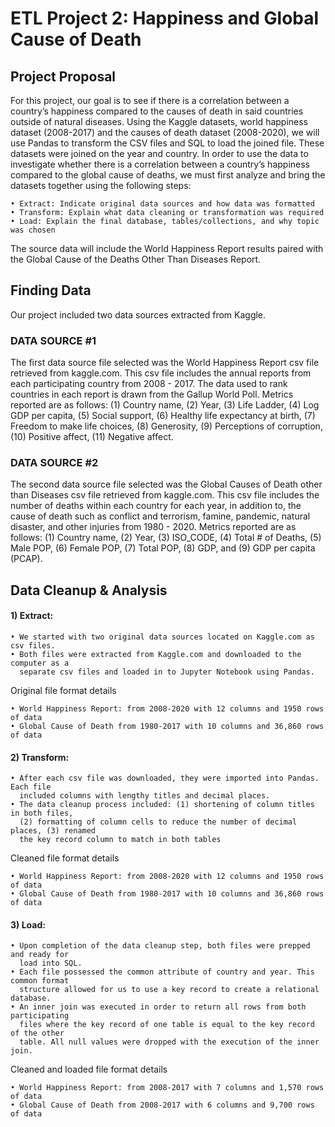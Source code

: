 # ETL Project 2: Happiness and Global Cause of Death

## Project Proposal

For this project, our goal is to see if there is a correlation between a country’s happiness compared to the causes of death in said countries outside of natural diseases. Using the Kaggle datasets, world happiness dataset (2008-2017) and the causes of death dataset (2008-2020), we will use Pandas to transform the CSV files and SQL to load the joined file. These datasets were joined on the year and country. In order to use the data to investigate whether there is a correlation between a country’s happiness compared to the global cause of deaths, we must first analyze and bring the datasets together using the following steps: 

    • Extract: Indicate original data sources and how data was formatted
    • Transform: Explain what data cleaning or transformation was required
    • Load: Explain the final database, tables/collections, and why topic was chosen

The source data will include the World Happiness Report results paired with the Global Cause of the Deaths Other Than Diseases Report.

## Finding Data

Our project included two data sources extracted from Kaggle.

### DATA SOURCE #1
The first data source file selected was the World Happiness Report csv file retrieved from kaggle.com. This csv file includes the annual reports from each participating country from 2008 - 2017.  The data used to rank countries in each report is drawn from the Gallup World Poll. Metrics reported are as follows: (1) Country name, (2) Year, (3) Life Ladder, (4) Log GDP per capita, (5) Social support, (6) Healthy life expectancy at birth, (7) Freedom to make life choices, (8) Generosity, (9) Perceptions of corruption, (10) Positive affect, (11) Negative affect.

### DATA SOURCE #2
The second data source file selected was the Global Causes of Death other than Diseases csv file retrieved from kaggle.com. This csv file includes the number of deaths within each country for each year, in addition to, the cause of death such as conflict and terrorism, famine, pandemic, natural disaster, and other injuries from 1980 - 2020. Metrics reported are as follows: (1) Country name, (2) Year, (3) ISO_CODE, (4) Total # of Deaths, (5) Male POP, (6) Female POP, (7) Total POP, (8) GDP, and (9) GDP per capita (PCAP). 

## Data Cleanup & Analysis

#### 1)	Extract: 
    • We started with two original data sources located on Kaggle.com as csv files. 
    • Both files were extracted from Kaggle.com and downloaded to the computer as a 
      separate csv files and loaded in to Jupyter Notebook using Pandas. 
 
 Original file format details

    • World Happiness Report: from 2008-2020 with 12 columns and 1950 rows of data
    • Global Cause of Death from 1980-2017 with 10 columns and 36,860 rows of data

#### 2)	Transform: 
    • After each csv file was downloaded, they were imported into Pandas. Each file 
      included columns with lengthy titles and decimal places.
    • The data cleanup process included: (1) shortening of column titles in both files, 
      (2) formatting of column cells to reduce the number of decimal places, (3) renamed 
      the key record column to match in both tables

 Cleaned file format details

    • World Happiness Report: from 2008-2020 with 12 columns and 1950 rows of data
    • Global Cause of Death from 1980-2017 with 10 columns and 36,860 rows of data

#### 3)	Load: 
    • Upon completion of the data cleanup step, both files were prepped and ready for 
      load into SQL.
    • Each file possessed the common attribute of country and year. This common format 
      structure allowed for us to use a key record to create a relational database.
    • An inner join was executed in order to return all rows from both participating 
      files where the key record of one table is equal to the key record of the other 
      table. All null values were dropped with the execution of the inner join.

 Cleaned and loaded file format details
 
    • World Happiness Report: from 2008-2017 with 7 columns and 1,570 rows of data
    • Global Cause of Death from 2008-2017 with 6 columns and 9,700 rows of data

